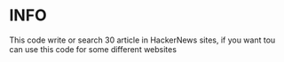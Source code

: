 # INFO

This code write or search 30 article in HackerNews sites,
if you want tou can use this code for some different websites
